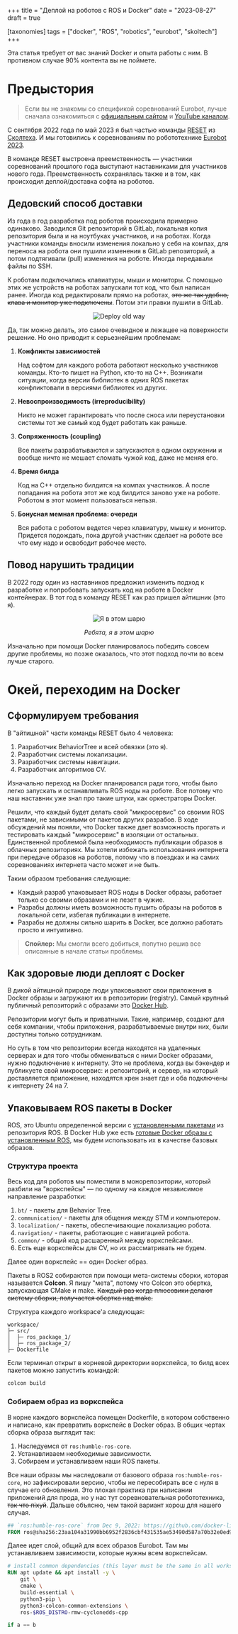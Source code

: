 +++
title = "Деплой на роботов с ROS и Docker"
date = "2023-08-27"
draft = true

[taxonomies]
tags = ["docker", "ROS", "robotics", "eurobot", "skoltech"]
+++

Эта статья требует от вас знаний Docker и опыта работы с ним. В противном случае 90% контента вы не поймете.

# Предыстория

> Если вы не знакомы со спецификой соревнований Eurobot, лучше сначала ознакомиться c [официальным сайтом](https://www.eurobot.org/eurobot-contest/) и [YouTube каналом](https://www.youtube.com/live/BvLpiho28uI?si=m2owafdwym0hwJIT&t=1405).

С сентября 2022 года по май 2023 я был частью команды [RESET](https://www.skoltech.ru/2023/05/reset-stal-chempionom-sorevnovanij-avtonomnyh-robotov-eurobot-russia-2023/) из [Сколтеха](https://www.skoltech.ru/). И мы готовились к соревнованиям по робототехнике [Eurobot 2023](https://www.eurobot.org/eurobot-contest/eurobot-2023/).

В команде RESET выстроена преемственность — участники соревнований прошлого года выступают наставниками для участников нового года. Преемственность сохранялась также и в том, как происходил деплой/доставка софта на роботов.

## Дедовский способ доставки

Из года в год разработка под роботов происходила примерно одинаково. Заводился Git репозиторий в GitLab, локальная копия репозитория была и на ноутбуках участников, и на роботах. Когда участники команды вносили изменения локально у себя на компах, для переноса на робота они пушили изменения в GitLab репозиторий, а потом подтягивали (pull) изменения на роботе. Иногда передавали файлы по SSH.

К роботам подключались клавиатуры, мыши и мониторы. С помощью этих же устройств на роботах запускали тот код, что был написан ранее. Иногда код редактировали прямо на роботах, ~~это же так удобно, клава и монитор уже подключены~~. Потом эти правки пушили в GitLab.

<center>

![Deploy old way](deploy-old-way.svg)

</center>

Да, так можно делать, это самое очевидное и лежащее на поверхности решение. Но оно приводит к серьезнейшим проблемам:

1. **Конфликты зависимостей**

    Над софтом для каждого робота работают несколько участников команды. Кто-то пишет на Python, кто-то на C++. Возникали ситуации, когда версии библиотек в одних ROS пакетах конфликтовали в версиями библиотек из других.

1. **Невоспроизводимость (irreproducibility)**

    Никто не может гарантировать что после сноса или переустановки системы тот же самый код будет работать как раньше.

2. **Сопряженность (coupling)**

    Все пакеты разрабатываются и запускаются в одном окружении и вообще ничто не мешает сломать чужой код, даже не меняя его.

3. **Время билда**

    Код на C++ отдельно билдится на компах участников. А после попадания на робота этот же код билдится заново уже на роботе. Роботом в этот момент пользоваться нельзя.

4. **Бонусная мемная проблема: очереди**

    Вся работа с роботом ведется через клавиатуру, мышку и монитор. Придется подождать, пока другой участник сделает на роботе все что ему надо и освободит рабочее место.

## Повод нарушить традиции

В 2022 году один из наставников предложил изменить подход к разработке и попробовать запускать код на роботе в Docker контейнерах. В тот год в команду RESET как раз пришел айтишник (это я).

<center>

![Я в этом шарю](tom-meme.jpeg)

*Ребята, я в этом шарю*

</center>

Изначально при помощи Docker планировалось победить совсем другие проблемы, но позже оказалось, что этот подход почти во всем лучше старого.

# Окей, переходим на Docker

## Сформулируем требования

В "айтишной" части команды RESET было 4 человека:

1. Разработчик BehaviorTree и всей обвязки (это я).
2. Разработчик системы локализации.
3. Разработчик системы навигации.
4. Разработчик алгоритмов CV.

Изначально переход на Docker планировался ради того, чтобы было легко запускать и останавливать ROS ноды на роботе. Все потому что наш наставник уже знал про такие штуки, как оркестраторы Docker.

Решили, что каждый будет делать свой "микросервис" со своими ROS пакетами, не зависимыми от пакетов других разрабов. В ходе обсуждений мы поняли, что Docker также дает возможность прогать и тестировать каждый "микросервис" в изоляции от остальных. Единственной проблемой была необходимость публикации образов в облачных репозиториях. Мы хотели избежать использования интернета при передаче образов на роботов, потому что в поездках и на самих соревнованиях интернета часто может и не быть.

Таким образом требования следующие:

- Каждый разраб упаковывает ROS ноды в Docker образы, работает только со своими образами и не лезет в чужие.
- Разрабы должны иметь возможность пушить образы на роботов в локальной сети, избегая публикации в интернете.
- Разрабы не должны сильно шарить в Docker, все должно работать просто и интуитивно.

> **Спойлер:** Мы смогли всего добиться, попутно решив все описанные в начале статьи проблемы.

## Как здоровые люди деплоят с Docker

В дикой айтишной природе люди упаковывают свои приложения в Docker образы и загружают их в репозитории (registry). Самый крупный публичный репозиторий с образами это [Docker Hub](https://hub.docker.com/).

Репозитории могут быть и приватными. Такие, например, создают для себя компании, чтобы приложения, разрабатываемые внутри них, были доступны только сотрудникам. 

Но суть в том что репозитории всегда находятся на удаленных серверах и для того чтобы обмениваться с ними Docker образами, нужно подключение к интернету. Это не проблема, когда вы бэкендер и публикуете свой микросервис: и репозиторий, и сервер, на который доставляется приложение, находятся хрен знает где и оба подключены к интернету 24 на 7.

## Упаковываем ROS пакеты в Docker

ROS, это Ubuntu определенной версии с [установленными пакетами](https://docs.ros.org/en/humble/Installation/Ubuntu-Install-Debians.html) из репозитория ROS. В Docker Hub уже есть [готовые Docker образы с установленным ROS](https://hub.docker.com/_/ros/), мы будем использовать их в качестве базовых образов.

### Структура проекта

Весь код для роботов мы поместили в монорепозитории, который разбили на "воркспейсы" — по одному на каждое независимое направление разработки:

1. `bt/` - пакеты для Behavior Tree.
2. `communication/` - пакеты для общения между STM и компьютером.
3. `localization/` - пакеты, обеспечивающие локализацию робота.
4. `navigation/` - пакеты, работающие с навигацией робота.
5. `common/` - общий код расшаренный между воркспейсами.
6. Есть еще воркспейсы для CV, но их рассматривать не будем.

Далее один воркспейс == один Docker образ. 

Пакеты в ROS2 собираются при помощи мета-системы сборки, которая называется **Colcon**. Я пишу "мета", потому что Colcon это обертка, запускающая CMake и make. ~~Каждый раз когда плюсовики делают систему сборки, получается обертка над make.~~

Структура каждого workspace'а следующая:

```text
workspace/
├─ src/
│  ├─ ros_package_1/
│  ├─ ros_package_2/
├─ Dockerfile
```

Если терминал открыт в корневой директории воркспейса, то билд всех пакетов можно запустить командой:

```bash
colcon build
```

### Собираем образ из воркспейса

В корне каждого воркспейса помещен Dockerfile, в котором собственно и написано, как превратить воркспейс в Docker образ. В общих чертах сборка образа выглядит так:

1. Наследуемся от `ros:humble-ros-core`.
2. Устанавливаем необходимые зависимости.
3. Собираем и устанавливаем наши ROS пакеты.

Все наши образы мы наследовали от базового образа `ros:humble-ros-core`, но зафиксировали версию, чтобы не пересобирать все с нуля в случае его обновления. Это плохая практика при написании приложений для прода, но у нас тут соревновательная робототехника, ~~так что пiхуй~~. Дальше объясню, чем такой вариант хорош для нашего случая.

```dockerfile ,linenos
## `ros:humble-ros-core` from Dec 9, 2022: https://github.com/docker-library/repo-info/commit/f150644a2
FROM ros@sha256:23aa104a31990bb6952f2836cbf431535ae53490d587a70b32e0ed94a9a4fd83
```

Далее идет слой, общий для всех образов Eurobot. Там мы устанавливаем зависимости, которые нужны всем воркспейсам.

```dockerfile ,linenos ,linenostart=4
# install common dependencies (this layer must be the same in all workspaces)
RUN apt update && apt install -y \
    git \
    cmake \
    build-essential \
    python3-pip \
    python3-colcon-common-extensions \
    ros-$ROS_DISTRO-rmw-cyclonedds-cpp
```

```rs
if a == b
```
